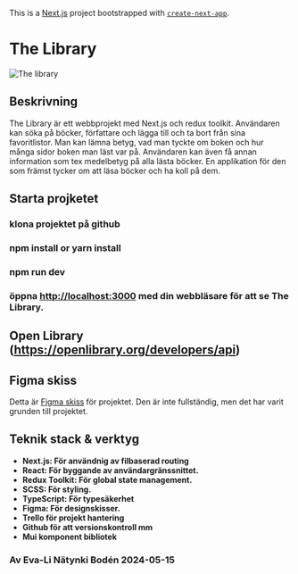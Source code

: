 This is a [Next.js](https://nextjs.org/) project bootstrapped with [`create-next-app`](https://github.com/vercel/next.js/tree/canary/packages/create-next-app).

# The Library

![The library](public/assets//Skärmbild%202024-05-12%20224123.png)

## Beskrivning
The Library är ett webbprojekt med Next.js och redux toolkit.
Användaren kan söka på böcker, författare och lägga till och ta bort från sina favoritlistor. 
Man kan lämna betyg, vad man tyckte om boken och hur många sidor boken man läst var på.
Användaren kan även få annan information som tex medelbetyg på alla lästa böcker.
En applikation för den som främst tycker om att läsa böcker och ha koll på dem.


## Starta projketet
### klona projektet på github
### npm install or yarn install
### npm run dev
### öppna  [http://localhost:3000](http://localhost:3000) med din webbläsare för att se The Library.

## Open Library (https://openlibrary.org/developers/api)

## Figma skiss
Detta är [Figma skiss](https://www.figma.com/design/3rBfG7l5Ykf9GR0NB2bLX5/Untitled?node-id=0-1&t=U47g0XcbniCdzGD0-0) för projektet. Den är inte fullständig, men det har varit grunden till projektet.

## Teknik stack & verktyg
- **Next.js: För användnig av filbaserad routing**
- **React: För byggande av användargränssnittet.**
- **Redux Toolkit: För global state management.**
- **SCSS: För styling.**
- **TypeScript: För typesäkerhet**
- **Figma: För designskisser.**
- **Trello för projekt hantering**
- **Github för att versionskontroll mm**
- **Mui komponent bibliotek**


### Av Eva-Li Nätynki Bodén 2024-05-15